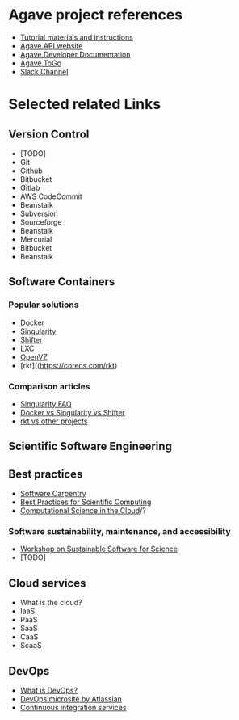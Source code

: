 # Agave project references
* [Tutorial materials and instructions](https://github.com/agaveplatform/sc17-workshop)
* [Agave API website](https://agaveplatform.org)
* [Agave Developer Documentation](http://developer.agaveplatform.org)
* [Agave ToGo](https://agaveplatform.github.io/agave-togo/auth/#/login)
* [Slack Channel](https://slackin.agaveplatform.org/)

# Selected related Links

## Version Control
* [TODO]
* Git  
 * Github
 * Bitbucket
 * Gitlab
 * AWS CodeCommit
 * Beanstalk
* Subversion
 * Sourceforge
 * Beanstalk
* Mercurial
 * Bitbucket
 * Beanstalk


## Software Containers
### Popular solutions
* [Docker](https://docker.com)  
* [Singularity](http://singularity.lbl.gov/)  
* [Shifter](https://www.nersc.gov/research-and-development/user-defined-images/)  
* [LXC](https://linuxcontainers.org/)  
* [OpenVZ](https://openvz.org/Main_Page)  
* [rkt]((https://coreos.com/rkt)  

### Comparison articles
* [Singularity FAQ](http://singularity.lbl.gov/faq#cant-you-do-this-with-docker)
* [Docker vs Singularity vs Shifter](http://geekyap.blogspot.com/2016/11/docker-vs-singularity-vs-shifter-in-hpc.html)  
* [rkt vs other projects](https://coreos.com/rkt/docs/latest/rkt-vs-other-projects.html)  


## Scientific Software Engineering
## Best practices  
* [Software Carpentry](https://software-carpentry.org/)  
* [Best Practices for Scientific Computing](http://journals.plos.org/plosbiology/article?id=10.1371/journal.pbio.1001745)  
* [Computational Science in the Cloud](https://www.tacc.utexas.edu/education/institutes/computational-science-in-the-cloud)/?



### Software sustainability, maintenance, and accessibility
* [Workshop on Sustainable Software for Science](http://wssspe.researchcomputing.org.uk/)
* [TODO]




## Cloud services
* What is the cloud?
* IaaS
* PaaS
* SaaS
* CaaS
* ScaaS

## DevOps
* [What is DevOps?](https://en.wikipedia.org/wiki/DevOps)
* [DevOps microsite by Atlassian](https://www.atlassian.com/devops)
* [Continuous integration services](https://github.com/ligurio/Continuous-Integration-services/blob/master/continuous-integration-services-list.md)  
